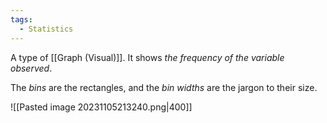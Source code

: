 ```yaml
---
tags:
  - Statistics
---
```

A type of [[Graph (Visual)]]. It shows *the frequency of the variable observed*.

The *bins* are the rectangles, and the *bin widths* are the jargon to their size.

![[Pasted image 20231105213240.png|400]]